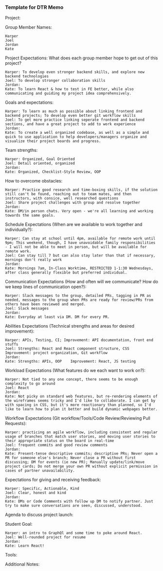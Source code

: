 ### Template for DTR Memo
Project: 

Group Member Names:
```
Harper
Joel
Jordan
Kate
```

Project Expectations: What does each group member hope to get out of this project? 
```
Harper: To develop even stronger backend skills, and explore new backend technologies
Joel: To develop stronger collaboration skills
Jordan:
Kate: To learn React & how to test in FE better, while also communicating and guiding my project idea comprehensively.
```
Goals and expectations:
```
Harper: To learn as much as possible about linking frontend and backend projects; To develop even better git workflow skills
Joel: To get more practice linking seperate frontend and backend sections, and have a great project to add to work experience
Jordan:
Kate: To create a well organized codebase, as well as a simple and quick to use application to help developers/managers organize and visualize their project boards and progress.
```
Team strengths:
```
Harper: Organized, Goal Oriented
Joel: Detail oriented, organized
Jordan:
Kate: Organized, Checklist-Style Review, OOP
```

How to overcome obstacles:
```
Harper: Practice good research and time-boxing skills, if the solution still can't be found, reaching out to team mates, and then instructors, with consice, well researched questions
Joel: Share project challenges with group and resolve together
Jordan:
Kate: DM/in person chats. Very open - we're all learning and working towards the same goals.
```

Schedule Expectations (When are we available to work together and individually?):
```
Harper: Can stay at school until 4pm, available for remote work until 9pm; This weekend, though, I have unavoidable family responsibilities - I will not be able to meet in person, but will be available for remote work.
Joel: Can stay till 7 but can also stay later than that if necessary, mornings don't really work
Jordan:
Kate: Mornings 7am, In-Class Worktime, RESTRICTED 1-1:30 Wednesdays, after class generally flexible but preferred individual.
```

Communication Expectations (How and often will we communicate? How do we keep lines of communication open?):
```
Harper: Slack messages to the group, detailed PRs, tagging in PR as needed, messages to the group when PRs are ready for review/PRs from others have been reviewed and merged.
Joel: Slack messages
Jordan:
Kate: Everyday at least via DM. DM for every PR. 
```

Abilities Expectations (Technical strengths and areas for desired improvement):
```
Harper: APIs, Testing, CI; Improvement: API documentation, front end stuffs
Joel: Strengths: React and React component structure, CSS     Improvement: project organization, Git workflow
Jordan:
Kate: Strengths: APIs, OOP    Improvement: React, JS testing
```

Workload Expectations (What features do we each want to work on?):
```
Harper: Not tied to any one concept, there seems to be enough complexity to go around
Joel: React
Jordan:
Kate: Not picky on standard web features, but re-rendering elements of the wireframes seems tricky and I'd like to collaborate. I can get by with spacing in CSS, but it's more reactionary than planned, so I'd like to learn how to plan it better and build dynamic webpages better.
```

Workflow Expectations (Git workflow/Tools/Code Review/Reviewing Pull Requests): 
```
Harper: practicing an agile workflow, including consistent and regular usage of branches that match user stories, and moving user stories to their appropriate status on the board in real-time
Joel: frequent commits and good review comments
Jordan:
Kate: Present-tense descriptive commits; descriptive PRs; Never open a PR for someone else's branch; Never close a PR without first discussing; DM for events (ie new PR); Manually update/link/move project cards; Do not merge your own PR without explicit permission in cases of partner unavailability.
```

Expectations for giving and receiving feedback:
```
Harper: Specific, Actionable, Kind
Joel: Clear, honest and kind
Jordan:
Kate: DMs or Code Comments with follow up DM to notify partner. Just try to make sure conversations are seen, discussed, understood.
```

Agenda to discuss project launch:


Student Goal:
```
Harper: an intro to GraphQl and some time to poke around React.
Joel: Well-rounded project for resume
Jordan:
Kate: Learn React! 
```
 
Tools: 


Additional Notes:

